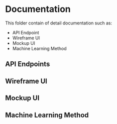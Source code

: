 # Documentation

This folder contain of detail documentation such as:
- API Endpoint
- Wireframe UI
- Mockup UI
- Machine Learning Method

## API Endpoints



## Wireframe UI



##  Mockup UI



##  Machine Learning Method

